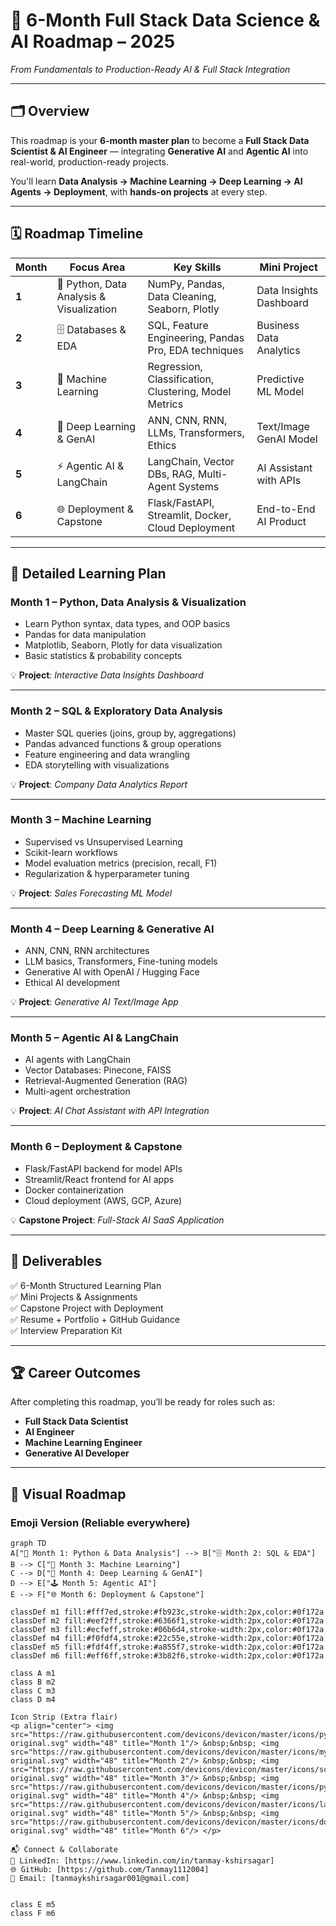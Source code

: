 # 🚀 6-Month Full Stack Data Science & AI Roadmap – 2025  
*From Fundamentals to Production-Ready AI & Full Stack Integration*  

---

## 🗂 Overview
This roadmap is your **6-month master plan** to become a **Full Stack Data Scientist & AI Engineer** — integrating **Generative AI** and **Agentic AI** into real-world, production-ready projects.  

You'll learn **Data Analysis → Machine Learning → Deep Learning → AI Agents → Deployment**, with **hands-on projects** at every step.  

---

## 🗓 Roadmap Timeline

| Month | Focus Area | Key Skills | Mini Project |
|-------|------------|-----------|--------------|
| **1** | 🐍 Python, Data Analysis & Visualization | NumPy, Pandas, Data Cleaning, Seaborn, Plotly | Data Insights Dashboard |
| **2** | 🗄 Databases & EDA | SQL, Feature Engineering, Pandas Pro, EDA techniques | Business Data Analytics |
| **3** | 🤖 Machine Learning | Regression, Classification, Clustering, Model Metrics | Predictive ML Model |
| **4** | 🧠 Deep Learning & GenAI | ANN, CNN, RNN, LLMs, Transformers, Ethics | Text/Image GenAI Model |
| **5** | ⚡ Agentic AI & LangChain | LangChain, Vector DBs, RAG, Multi-Agent Systems | AI Assistant with APIs |
| **6** | 🌐 Deployment & Capstone | Flask/FastAPI, Streamlit, Docker, Cloud Deployment | End-to-End AI Product |

---

## 📌 Detailed Learning Plan

### **Month 1 – Python, Data Analysis & Visualization**  
- Learn Python syntax, data types, and OOP basics  
- Pandas for data manipulation  
- Matplotlib, Seaborn, Plotly for data visualization  
- Basic statistics & probability concepts  

💡 **Project**: *Interactive Data Insights Dashboard*  

---

### **Month 2 – SQL & Exploratory Data Analysis**  
- Master SQL queries (joins, group by, aggregations)  
- Pandas advanced functions & group operations  
- Feature engineering and data wrangling  
- EDA storytelling with visualizations  

💡 **Project**: *Company Data Analytics Report*  

---

### **Month 3 – Machine Learning**  
- Supervised vs Unsupervised Learning  
- Scikit-learn workflows  
- Model evaluation metrics (precision, recall, F1)  
- Regularization & hyperparameter tuning  

💡 **Project**: *Sales Forecasting ML Model*  

---

### **Month 4 – Deep Learning & Generative AI**  
- ANN, CNN, RNN architectures  
- LLM basics, Transformers, Fine-tuning models  
- Generative AI with OpenAI / Hugging Face  
- Ethical AI development  

💡 **Project**: *Generative AI Text/Image App*  

---

### **Month 5 – Agentic AI & LangChain**  
- AI agents with LangChain  
- Vector Databases: Pinecone, FAISS  
- Retrieval-Augmented Generation (RAG)  
- Multi-agent orchestration  

💡 **Project**: *AI Chat Assistant with API Integration*  

---

### **Month 6 – Deployment & Capstone**  
- Flask/FastAPI backend for model APIs  
- Streamlit/React frontend for AI apps  
- Docker containerization  
- Cloud deployment (AWS, GCP, Azure)  

💡 **Capstone Project**: *Full-Stack AI SaaS Application*  

---

## 📂 Deliverables
✅ 6-Month Structured Learning Plan  
✅ Mini Projects & Assignments  
✅ Capstone Project with Deployment  
✅ Resume + Portfolio + GitHub Guidance  
✅ Interview Preparation Kit  

---

## 🏆 Career Outcomes
After completing this roadmap, you’ll be ready for roles such as:  
- **Full Stack Data Scientist**  
- **AI Engineer**  
- **Machine Learning Engineer**  
- **Generative AI Developer**  

---

## 🌟 Visual Roadmap

### Emoji Version (Reliable everywhere)
```mermaid
graph TD
A["🐍 Month 1: Python & Data Analysis"] --> B["🗄️ Month 2: SQL & EDA"]
B --> C["🤖 Month 3: Machine Learning"]
C --> D["🧠 Month 4: Deep Learning & GenAI"]
D --> E["🕹️ Month 5: Agentic AI"]
E --> F["🌐 Month 6: Deployment & Capstone"]

classDef m1 fill:#fff7ed,stroke:#fb923c,stroke-width:2px,color:#0f172a
classDef m2 fill:#eef2ff,stroke:#6366f1,stroke-width:2px,color:#0f172a
classDef m3 fill:#ecfeff,stroke:#06b6d4,stroke-width:2px,color:#0f172a
classDef m4 fill:#f0fdf4,stroke:#22c55e,stroke-width:2px,color:#0f172a
classDef m5 fill:#fdf4ff,stroke:#a855f7,stroke-width:2px,color:#0f172a
classDef m6 fill:#eff6ff,stroke:#3b82f6,stroke-width:2px,color:#0f172a

class A m1
class B m2
class C m3
class D m4

Icon Strip (Extra flair)
<p align="center"> <img src="https://raw.githubusercontent.com/devicons/devicon/master/icons/python/python-original.svg" width="48" title="Month 1"/> &nbsp;&nbsp; <img src="https://raw.githubusercontent.com/devicons/devicon/master/icons/mysql/mysql-original.svg" width="48" title="Month 2"/> &nbsp;&nbsp; <img src="https://raw.githubusercontent.com/devicons/devicon/master/icons/scikitlearn/scikitlearn-original.svg" width="48" title="Month 3"/> &nbsp;&nbsp; <img src="https://raw.githubusercontent.com/devicons/devicon/master/icons/pytorch/pytorch-original.svg" width="48" title="Month 4"/> &nbsp;&nbsp; <img src="https://raw.githubusercontent.com/devicons/devicon/master/icons/langchain/langchain-original.svg" width="48" title="Month 5"/> &nbsp;&nbsp; <img src="https://raw.githubusercontent.com/devicons/devicon/master/icons/docker/docker-original.svg" width="48" title="Month 6"/> </p>

📬 Connect & Collaborate
💼 LinkedIn: [https://www.linkedin.com/in/tanmay-kshirsagar]
🌐 GitHub: [https://github.com/Tanmay1112004]
📧 Email: [tanmaykshirsagar001@gmail.com]


class E m5
class F m6
